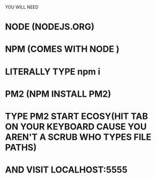 YOU WILL NEED
# NODE (NODEJS.ORG)
# NPM (COMES WITH NODE )
# LITERALLY TYPE npm i
# PM2 (NPM INSTALL PM2)
# TYPE PM2 START ECOSY(HIT TAB ON YOUR KEYBOARD CAUSE YOU AREN'T A SCRUB WHO TYPES FILE PATHS)
# AND VISIT LOCALHOST:5555

